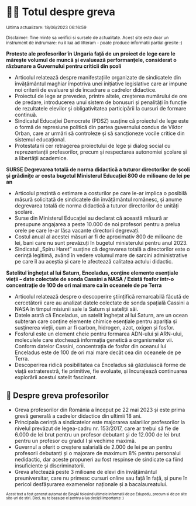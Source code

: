 # 👩‍🏫 Totul despre greva
<sub>Ultima actualizare: 18/06/2023 06:16:59</sub>

<sub>Disclaimer: Tine minte sa verifici si sursele de actualitate. Acest site este doar un instrument de indrumare: nu il lua ad litteram - poate produce informatii partial gresite :)</sub>

**Proteste ale profesorilor în Ungaria față de un proiect de lege care le mărește volumul de muncă și evaluează performanțele, considerat o răzbunare a Guvernului pentru criticii din școli**
- Articolul relatează despre manifestațiile organizate de sindicatele din învățământul maghiar împotriva unei inițiative legislative care ar impune noi criterii de evaluare și de încadrare a cadrelor didactice.
- Proiectul de lege ar prevedea, printre altele, creșterea numărului de ore de predare, introducerea unui sistem de bonusuri și penalități în funcție de rezultatele elevilor și obligativitatea participării la cursuri de formare continuă.
- Sindicatul Educației Democrate (PDSZ) susține că proiectul de lege este o formă de represiune politică din partea guvernului condus de Viktor Orban, care ar urmări să controleze și să sancționeze vocile critice din sistemul educațional.
- Protestatarii cer retragerea proiectului de lege și dialog social cu reprezentanții profesorilor, precum și respectarea autonomiei școlare și a libertății academice.

**SURSE Degrevarea totală de norma didactică a tuturor directorilor de școli și grădinițe ar costa bugetul Ministerul Educației 800 de milioane de lei pe an**
- Articolul prezintă o estimare a costurilor pe care le-ar implica o posibilă măsură solicitată de sindicatele din învățământul românesc, și anume degrevarea totală de norma didactică a tuturor directorilor de unități școlare.
- Surse din Ministerul Educației au declarat că această măsură ar presupune angajarea a peste 10.000 de noi profesori pentru a prelua orele pe care le-ar lăsa vacante directorii degrevați.
- Costul anual al acestei măsuri ar fi de aproximativ 800 de milioane de lei, bani care nu sunt prevăzuți în bugetul ministerului pentru anul 2023.
- Sindicatul „Spiru Haret” susține că degrevarea totală a directorilor este o cerință legitimă, având în vedere volumul mare de sarcini administrative pe care îl au aceștia și care le afectează calitatea actului didactic.

**Satelitul înghețat al lui Saturn, Enceladus, conține elemente esențiale vieții – date colectate de sonda Cassini a NASA / Există fosfor într-o concentrație de 100 de ori mai mare ca în oceanele de pe Terra**
- Articolul relatează despre o descoperire științifică remarcabilă făcută de cercetătorii care au analizat datele colectate de sonda spațială Cassini a NASA în timpul misiunii sale la Saturn și sateliții săi.
- Datele arată că Enceladus, un satelit înghețat al lui Saturn, are un ocean subteran care conține elemente chimice esențiale pentru apariția și susținerea vieții, cum ar fi carbon, hidrogen, azot, oxigen și fosfor.
- Fosforul este un element cheie pentru formarea ADN-ului și ARN-ului, moleculele care stochează informația genetică a organismelor vii. Conform datelor Cassini, concentrația de fosfor din oceanul lui Enceladus este de 100 de ori mai mare decât cea din oceanele de pe Terra.
- Descoperirea ridică posibilitatea ca Enceladus să găzduiască forme de viață extraterestră, fie primitive, fie evoluate, și încurajează continuarea explorării acestui satelit fascinant.

## 🏫 Despre greva profesorilor
- Greva profesorilor din România a început pe 22 mai 2023 și este prima grevă generală a cadrelor didactice din ultimii 18 ani.
- Principala cerință a sindicatelor este majorarea salariilor profesorilor la nivelul prevăzut de legea-cadru nr. 153/2017, care ar trebui să fie de 6.000 de lei brut pentru un profesor debutant și de 12.000 de lei brut pentru un profesor cu gradul I și vechime maximă.
- Guvernul a oferit o creștere salarială de 2.000 de lei pe an pentru profesorii debutanți și o majorare de maximum 8% pentru personalul nedidactic, dar aceste propuneri au fost respinse de sindicate ca fiind insuficiente și discriminatorii.
- Greva afectează peste 3 milioane de elevi din învățământul preuniversitar, care nu primesc cursuri online sau față în față, și pune în pericol desfășurarea examenelor naționale și a bacalaureatului.


<sub><sub>Acest text a fost generat automat de BingAI folosind ultimele informatii de pe Edupedu, precum si de pe alte site-uri de stiri. Deci, nu te baza pe el pentru a lua decizii importante :)</sub></sub>